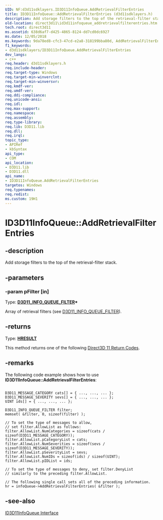 ```yaml
---
UID: NF:d3d11sdklayers.ID3D11InfoQueue.AddRetrievalFilterEntries
title: ID3D11InfoQueue::AddRetrievalFilterEntries (d3d11sdklayers.h)
description: Add storage filters to the top of the retrieval-filter stack.
old-location: direct3d11\id3d11infoqueue_addretrievalfilterentries.htm
tech.root: direct3d11
ms.assetid: 638d6af7-d425-4865-8124-dd7cd0dc6927
ms.date: 12/05/2018
ms.keywords: 9da78ed8-cfc3-47cd-e2a8-318199bba80d, AddRetrievalFilterEntries, AddRetrievalFilterEntries method [Direct3D 11], AddRetrievalFilterEntries method [Direct3D 11],ID3D11InfoQueue interface, ID3D11InfoQueue interface [Direct3D 11],AddRetrievalFilterEntries method, ID3D11InfoQueue.AddRetrievalFilterEntries, ID3D11InfoQueue::AddRetrievalFilterEntries, d3d11sdklayers/ID3D11InfoQueue::AddRetrievalFilterEntries, direct3d11.id3d11infoqueue_addretrievalfilterentries
f1_keywords:
- d3d11sdklayers/ID3D11InfoQueue.AddRetrievalFilterEntries
dev_langs:
- c++
req.header: d3d11sdklayers.h
req.include-header: 
req.target-type: Windows
req.target-min-winverclnt: 
req.target-min-winversvr: 
req.kmdf-ver: 
req.umdf-ver: 
req.ddi-compliance: 
req.unicode-ansi: 
req.idl: 
req.max-support: 
req.namespace: 
req.assembly: 
req.type-library: 
req.lib: D3D11.lib
req.dll: 
req.irql: 
topic_type:
- APIRef
- kbSyntax
api_type:
- COM
api_location:
- D3D11.lib
- D3D11.dll
api_name:
- ID3D11InfoQueue.AddRetrievalFilterEntries
targetos: Windows
req.typenames: 
req.redist: 
ms.custom: 19H1
---
```


# ID3D11InfoQueue::AddRetrievalFilterEntries


## -description


Add storage filters to the top of the retrieval-filter stack.


## -parameters




### -param pFilter [in]

Type: <b><a href="https://docs.microsoft.com/windows/desktop/api/d3d11sdklayers/ns-d3d11sdklayers-d3d11_info_queue_filter">D3D11_INFO_QUEUE_FILTER</a>*</b>

Array of retrieval filters (see <a href="https://docs.microsoft.com/windows/desktop/api/d3d11sdklayers/ns-d3d11sdklayers-d3d11_info_queue_filter">D3D11_INFO_QUEUE_FILTER</a>).


## -returns



Type: <b><a href="/windows/win32/com/structure-of-com-error-codes">HRESULT</a></b>

This method returns one of the following <a href="https://docs.microsoft.com/windows/desktop/direct3d11/d3d11-graphics-reference-returnvalues">Direct3D 11 Return Codes</a>.




## -remarks



The following code example shows how to use <b>ID3D11InfoQueue::AddRetrievalFilterEntries</b>:


```

D3D11_MESSAGE_CATEGORY cats[] = { ..., ..., ... };
D3D11_MESSAGE_SEVERITY sevs[] = { ..., ..., ... };
UINT ids[] = { ..., ..., ... };

D3D11_INFO_QUEUE_FILTER filter;
memset( &filter, 0, sizeof(filter) );

// To set the type of messages to allow, 
// set filter.AllowList as follows:
filter.AllowList.NumCategories = sizeof(cats / sizeof(D3D11_MESSAGE_CATEGORY)); 
filter.AllowList.pCategoryList = cats;
filter.AllowList.NumSeverities = sizeof(sevs / sizeof(D3D11_MESSAGE_SEVERITY)); 
filter.AllowList.pSeverityList = sevs;
filter.AllowList.NumIDs = sizeof(ids) / sizeof(UINT);
filter.AllowList.pIDList = ids;

// To set the type of messages to deny, set filter.DenyList 
// similarly to the preceding filter.AllowList.

// The following single call sets all of the preceding information.
hr = infoQueue->AddRetrievalFilterEntries( &filter );

```





## -see-also




<a href="https://docs.microsoft.com/windows/desktop/api/d3d11sdklayers/nn-d3d11sdklayers-id3d11infoqueue">ID3D11InfoQueue Interface</a>
 

 

